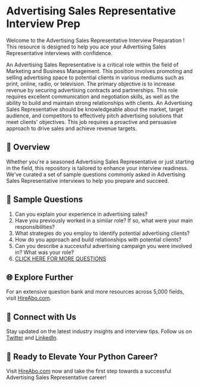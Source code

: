 # Advertising Sales Representative Interview Prep

Welcome to the Advertising Sales Representative Interview Preparation ! This resource is designed to help you ace your Advertising Sales Representative interviews with confidence.

An Advertising Sales Representative is a critical role within the field of Marketing and Business Management. This position involves promoting and selling advertising space to potential clients in various mediums such as print, online, radio, or television. The primary objective is to increase revenue by securing advertising contracts and partnerships. This role requires excellent communication and negotiation skills, as well as the ability to build and maintain strong relationships with clients. An Advertising Sales Representative should be knowledgeable about the market, target audience, and competitors to effectively pitch advertising solutions that meet clients' objectives. This job requires a proactive and persuasive approach to drive sales and achieve revenue targets.

## 🚀 Overview

Whether you're a seasoned Advertising Sales Representative or just starting in the field, this repository is tailored to enhance your interview readiness. We've curated a set of sample questions commonly asked in Advertising Sales Representative interviews to help you prepare and succeed.

## 📝 Sample Questions

1. Can you explain your experience in advertising sales?
2. Have you previously worked in a similar role? If so, what were your main responsibilities?
3. What strategies do you employ to identify potential advertising clients?
4. How do you approach and build relationships with potential clients?
5. Can you describe a successful advertising campaign you were involved in? What was your role?
6. [CLICK HERE FOR MORE QUESTIONS](https://hireabo.com/job/1_0_44/Advertising%20Sales%20Representative)

## 🌐 Explore Further

For an extensive question bank and more resources across 5,000 fields, visit [HireAbo.com](https://www.hireabo.com).

## 📱 Connect with Us

Stay updated on the latest industry insights and interview tips. Follow us on [Twitter](https://twitter.com/hireabo) and [LinkedIn](https://www.linkedin.com/in/hire-abo-3609972a8/).

## 🚀 Ready to Elevate Your Python Career?

Visit [HireAbo.com](https://www.hireabo.com) now and take the first step towards a successful Advertising Sales Representative career!